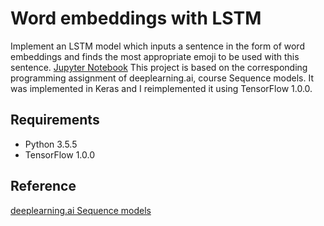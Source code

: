 # Word embeddings with LSTM


Implement an LSTM model which inputs a sentence in the form of word embeddings and finds the most appropriate emoji to be used with this sentence.
[Jupyter Notebook](https://nbviewer.jupyter.org/github/vgkortsas/NLP_projects/blob/master/Word_embeddings_LSTM/Word_embeddings_LSTM.ipynb)
This project is based on the corresponding programming assignment of deeplearning.ai, course Sequence models. It was implemented in Keras and I reimplemented it using TensorFlow 1.0.0.

## Requirements
- Python 3.5.5
- TensorFlow 1.0.0

## Reference
[deeplearning.ai Sequence models](https://www.coursera.org/learn/nlp-sequence-models)